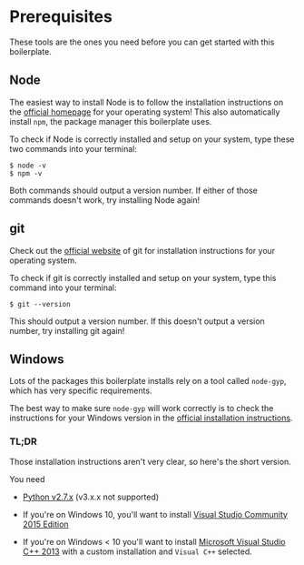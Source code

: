 # Prerequisites

These tools are the ones you need before you can get started with this boilerplate.

## Node

The easiest way to install Node is to follow the installation instructions on the [official homepage](https://nodejs.org) for your operating system! This also automatically install `npm`, the package manager this boilerplate uses.

To check if Node is correctly installed and setup on your system, type these two commands into your terminal:

```Shell
$ node -v
$ npm -v
```

Both commands should output a version number. If either of those commands doesn't work, try installing Node again!

## git

Check out the [official website](https://git-scm.com/downloads) of git for installation instructions for your operating system.

To check if git is correctly installed and setup on your system, type this command into your terminal:

```Shell
$ git --version
```

This should output a version number. If this doesn't output a version number, try installing git again!

## Windows

Lots of the packages this boilerplate installs rely on a tool called `node-gyp`, which has very specific requirements.

The best way to make sure `node-gyp` will work correctly is to check the instructions for your Windows version in the [official installation instructions](https://github.com/nodejs/node-gyp#installation).

### TL;DR

Those installation instructions aren't very clear, so here's the short version.

You need

* [Python v2.7.x](https://www.python.org/downloads/release/python-2710/) (v3.x.x not supported)

* If you're on Windows 10, you'll want to install [Visual Studio Community 2015 Edition](https://www.visualstudio.com/en-us/downloads/download-visual-studio-vs.aspx)

* If you're on Windows < 10 you'll want to install [Microsoft Visual Studio C++ 2013](https://www.microsoft.com/en-gb/download/details.aspx?id=44914) with a custom installation and `Visual C++` selected.
